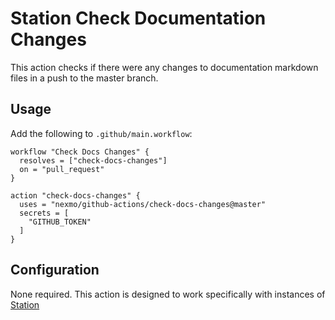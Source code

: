 # Station Check Documentation Changes

This action checks if there were any changes to documentation markdown files in a push to the master branch.

## Usage

Add the following to `.github/main.workflow`:

```
workflow "Check Docs Changes" {
  resolves = ["check-docs-changes"]
  on = "pull_request"
}

action "check-docs-changes" {
  uses = "nexmo/github-actions/check-docs-changes@master"
  secrets = [
    "GITHUB_TOKEN"
  ]
}
```

## Configuration

None required. This action is designed to work specifically with instances of [Station](https://github.com/nexmo/station)
